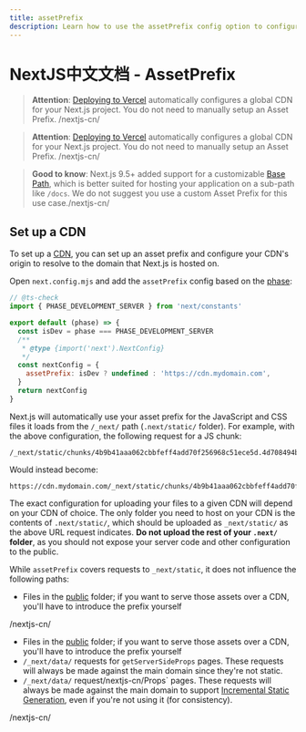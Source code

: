 ```yaml
---
title: assetPrefix
description: Learn how to use the assetPrefix config option to configure your CDN.
---
```


# NextJS中文文档 - AssetPrefix

<AppOnly>

> **Attention**: [Deploying to Vercel](/nextjs-cn/app/getting-started/deploying) automatically configures a global CDN for your Next.js project.
> You do not need to manually setup an Asset Prefix.
> /nextjs-cn/
> </AppOnly>

<PagesOnly>

> **Attention**: [Deploying to Vercel](/nextjs-cn/pages/getting-started/deploying) automatically configures a global CDN for your Next.js project.
> You do not need to manually setup an Asset Prefix.
> /nextjs-cn/
> </PagesOnly>

> **Good to know**: Next.js 9.5+ added support for a customizable [Base Path](/nextjs-cn/app/api-reference/config/next-config-js/basePath), which is better
> suited for hosting your application on a sub-path like `/docs`.
> We do not suggest you use a custom Asset Prefix for this use case./nextjs-cn/

## Set up a CDN

To set up a [CDN](https://en.wikipedia.org/wiki/Content_delivery_network), you can set up an asset prefix and configure your CDN's origin to resolve to the domain that Next.js is hosted on.

Open `next.config.mjs` and add the `assetPrefix` config based on the [phase](/nextjs-cn/app/api-reference/config/next-config-js/index#async-configuration):

```js
// @ts-check
import { PHASE_DEVELOPMENT_SERVER } from 'next/constants'

export default (phase) => {
  const isDev = phase === PHASE_DEVELOPMENT_SERVER
  /**
   * @type {import('next').NextConfig}
   */
  const nextConfig = {
    assetPrefix: isDev ? undefined : 'https://cdn.mydomain.com',
  }
  return nextConfig
}
```

Next.js will automatically use your asset prefix for the JavaScript and CSS files it loads from the `/_next/` path (`.next/static/` folder). For example, with the above configuration, the following request for a JS chunk:

```
/_next/static/chunks/4b9b41aaa062cbbfeff4add70f256968c51ece5d.4d708494b3aed70c04f0.js
```

Would instead become:

```
https://cdn.mydomain.com/_next/static/chunks/4b9b41aaa062cbbfeff4add70f256968c51ece5d.4d708494b3aed70c04f0.js
```

The exact configuration for uploading your files to a given CDN will depend on your CDN of choice. The only folder you need to host on your CDN is the contents of `.next/static/`, which should be uploaded as `_next/static/` as the above URL request indicates. **Do not upload the rest of your `.next/` folder**, as you should not expose your server code and other configuration to the public.

While `assetPrefix` covers requests to `_next/static`, it does not influence the following paths:

<AppOnly>

- Files in the [public](/nextjs-cn/app/api-reference/file-conventions/public-folder) folder; if you want to serve those assets over a CDN, you'll have to introduce the prefix yourself

</AppOnly>/nextjs-cn/

<PagesOnly>

- Files in the [public](/nextjs-cn/pages/api-reference/file-conventions/public-folder) folder; if you want to serve those assets over a CDN, you'll have to introduce the prefix yourself
- `/_next/data/` requests for `getServerSideProps` pages. These requests will always be made against the main domain since they're not static.
- `/_next/data/` request/nextjs-cn/Props` pages. These requests will always be made against the main domain to support [Incremental Static Generation](/nextjs-cn/pages/building-your-application/data-fetching/incremental-static-regeneration), even if you're not using it (for consistency).

</PagesOnly>/nextjs-cn/
